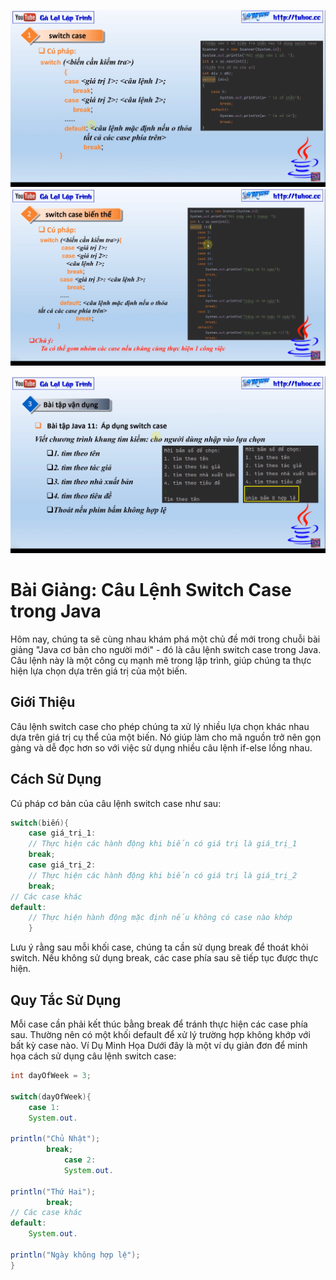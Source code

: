 ![img.png](img.png)
![img_1.png](img_1.png)

![img_2.png](img_2.png)

# Bài Giảng: Câu Lệnh Switch Case trong Java

Hôm nay, chúng ta sẽ cùng nhau khám phá một chủ đề mới trong chuỗi bài giảng "Java cơ bản cho người mới" - đó
là câu lệnh switch case trong Java. Câu lệnh này là một công cụ mạnh mẽ trong lập trình, giúp chúng ta thực
hiện lựa chọn dựa trên giá trị của một biến.

## Giới Thiệu

Câu lệnh switch case cho phép chúng ta xử lý nhiều lựa chọn khác nhau dựa trên giá trị cụ thể của một biến. Nó
giúp làm cho mã nguồn trở nên gọn gàng và dễ đọc hơn so với việc sử dụng nhiều câu lệnh if-else lồng nhau.

## Cách Sử Dụng

Cú pháp cơ bản của câu lệnh switch case như sau:

```java
switch(biến){
    case giá_trị_1:
    // Thực hiện các hành động khi biến có giá trị là giá_trị_1
    break;
    case giá_trị_2:
    // Thực hiện các hành động khi biến có giá trị là giá_trị_2
    break;
// Các case khác
default:
    // Thực hiện hành động mặc định nếu không có case nào khớp
    }
```

Lưu ý rằng sau mỗi khối case, chúng ta cần sử dụng break để thoát khỏi switch. Nếu không sử dụng break, các
case phía sau sẽ tiếp tục được thực hiện.

## Quy Tắc Sử Dụng

Mỗi case cần phải kết thúc bằng break để tránh thực hiện các case phía sau.
Thường nên có một khối default để xử lý trường hợp không khớp với bất kỳ case nào.
Ví Dụ Minh Họa
Dưới đây là một ví dụ giản đơn để minh họa cách sử dụng câu lệnh switch case:

```java
int dayOfWeek = 3;

switch(dayOfWeek){
    case 1:
    System.out.

println("Chủ Nhật");
        break;
            case 2:
            System.out.

println("Thứ Hai");
        break;
// Các case khác
default:
    System.out.

println("Ngày không hợp lệ");
}
```

